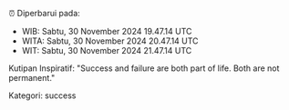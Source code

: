 ⏰ Diperbarui pada:
- WIB: Sabtu, 30 November 2024 19.47.14 UTC
- WITA: Sabtu, 30 November 2024 20.47.14 UTC
- WIT: Sabtu, 30 November 2024 21.47.14 UTC

Kutipan Inspiratif:
"Success and failure are both part of life. Both are not permanent."


Kategori: success

